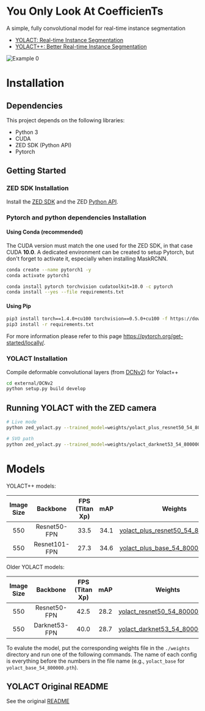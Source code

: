 # **Y**ou **O**nly **L**ook **A**t **C**oefficien**T**s

A simple, fully convolutional model for real-time instance segmentation
 - [YOLACT: Real-time Instance Segmentation](https://arxiv.org/abs/1904.02689)
 - [YOLACT++: Better Real-time Instance Segmentation](https://arxiv.org/abs/1912.06218)

![Example 0](data/yolact_example_0.png)

# Installation

## Dependencies

This project depends on the following libraries:

* Python 3
* CUDA
* ZED SDK (Python API)
* Pytorch

## Getting Started

### ZED SDK Installation

Install the [ZED SDK](https://www.stereolabs.com/developers/release/) and the ZED [Python API](https://www.stereolabs.com/docs/getting-started/python-development/).

### Pytorch and python dependencies Installation

#### Using Conda (recommended)

The CUDA version must match the one used for the ZED SDK, in that case CUDA **10.0**.
A dedicated environment can be created to setup Pytorch, but don't forget to activate it, especially when installing MaskRCNN.

```bash
conda create --name pytorch1 -y
conda activate pytorch1
```

```bash
conda install pytorch torchvision cudatoolkit=10.0 -c pytorch
conda install --yes --file requirements.txt
```

#### Using Pip

```bash
pip3 install torch==1.4.0+cu100 torchvision==0.5.0+cu100 -f https://download.pytorch.org/whl/torch_stable.html
pip3 install -r requirements.txt
```

For more information please refer to this page https://pytorch.org/get-started/locally/.

### YOLACT Installation

Compile deformable convolutional layers (from [DCNv2](https://github.com/CharlesShang/DCNv2/tree/pytorch_1.0)) for Yolact++

```bash
cd external/DCNv2
python setup.py build develop
```

## Running YOLACT with the ZED camera

```bash
# Live mode
python zed_yolact.py --trained_model=weights/yolact_plus_resnet50_54_800000.pth

# SVO path
python zed_yolact.py --trained_model=weights/yolact_darknet53_54_800000.pth --svo_path="/path/to/svo"
```

# Models

YOLACT++ models:

| Image Size | Backbone      | FPS (Titan Xp) | mAP  | Weights                                                                                                              |  |
|:----------:|:-------------:|:----:|:----:|----------------------------------------------------------------------------------------------------------------------|--------|
| 550        | Resnet50-FPN  | 33.5 | 34.1 | [yolact_plus_resnet50_54_800000.pth](https://drive.google.com/file/d/1ZPu1YR2UzGHQD0o1rEqy-j5bmEm3lbyP/view?usp=sharing)  | [Mirror](https://ucdavis365-my.sharepoint.com/:u:/g/personal/yongjaelee_ucdavis_edu/EcJAtMiEFlhAnVsDf00yWRIBUC4m8iE9NEEiV05XwtEoGw) |
| 550        | Resnet101-FPN | 27.3 | 34.6 | [yolact_plus_base_54_800000.pth](https://drive.google.com/file/d/15id0Qq5eqRbkD-N3ZjDZXdCvRyIaHpFB/view?usp=sharing) | [Mirror](https://ucdavis365-my.sharepoint.com/:u:/g/personal/yongjaelee_ucdavis_edu/EVQ62sF0SrJPrl_68onyHF8BpG7c05A8PavV4a849sZgEA)

Older YOLACT models:

| Image Size | Backbone      | FPS (Titan Xp) | mAP  | Weights                                                                                                              |  |
|:----------:|:-------------:|:----:|:----:|----------------------------------------------------------------------------------------------------------------------|--------|
| 550        | Resnet50-FPN  | 42.5 | 28.2 | [yolact_resnet50_54_800000.pth](https://drive.google.com/file/d/1yp7ZbbDwvMiFJEq4ptVKTYTI2VeRDXl0/view?usp=sharing)  | [Mirror](https://ucdavis365-my.sharepoint.com/:u:/g/personal/yongjaelee_ucdavis_edu/EUVpxoSXaqNIlssoLKOEoCcB1m0RpzGq_Khp5n1VX3zcUw) |
| 550        | Darknet53-FPN | 40.0 | 28.7 | [yolact_darknet53_54_800000.pth](https://drive.google.com/file/d/1dukLrTzZQEuhzitGkHaGjphlmRJOjVnP/view?usp=sharing) | [Mirror](https://ucdavis365-my.sharepoint.com/:u:/g/personal/yongjaelee_ucdavis_edu/ERrao26c8llJn25dIyZPhwMBxUp2GdZTKIMUQA3t0djHLw)



To evalute the model, put the corresponding weights file in the `./weights` directory and run one of the following commands. The name of each config is everything before the numbers in the file name (e.g., `yolact_base` for `yolact_base_54_800000.pth`).

## YOLACT Original README

See the original [README](README_origin.md)